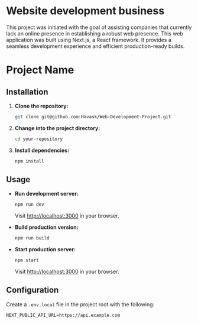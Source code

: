 # Website development business

This project was initiated with the goal of assisting companies that currently lack an online presence in establishing a robust web presence. This web application was built using Next.js, a React framework. It provides a seamless development experience and efficient production-ready builds. 

# Project Name

## Installation

1. **Clone the repository:**

    ```bash
    git clone git@github.com:Havask/Web-Development-Project.git
    ```

2. **Change into the project directory:**

    ```bash
    cd your-repository
    ```

3. **Install dependencies:**

    ```bash
    npm install
    ```

## Usage

- **Run development server:**

    ```bash
    npm run dev
    ```

    Visit [http://localhost:3000](http://localhost:3000) in your browser.

- **Build production version:**

    ```bash
    npm run build
    ```

- **Start production server:**

    ```bash
    npm start
    ```

    Visit [http://localhost:3000](http://localhost:3000) in your browser.

## Configuration

Create a `.env.local` file in the project root with the following:

```env
NEXT_PUBLIC_API_URL=https://api.example.com
